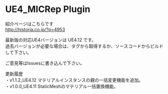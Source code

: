 # UE4_MICRep Plugin

紹介ページはこちらです  
http://historia.co.jp/?p=4953  
  
最新版の対応UE4バージョンは UE4.12 です。  
過去バージョンが必要な場合は、タグから取得するか、ソースコードからビルドして下さい。  
  
ご意見等はIssuesに書き込んで下さい。  
  
更新履歴  
・v1.1.2_UE4.12 マテリアルインスタンスの親の一括変更機能を追加。  
・v1.0.0_UE4.11 StaticMeshのマテリアル一括置換機能。  

